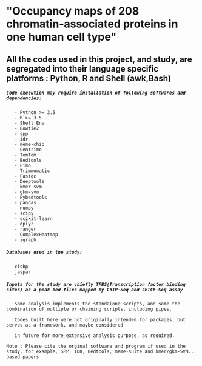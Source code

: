 # "Occupancy maps of 208 chromatin-associated proteins in one human cell type"

## All the codes used in this project, and study, are segregated into their language specific platforms : Python, R and Shell (awk,Bash)

##### `Code execution may require installation of following softwares and dependencies:`

```- Python 2.7
   - Python >= 3.5
   - R >= 3.5
   - Shell Env
   - Bowtie2
   - spp
   - idr
   - meme-chip
   - Centrimo
   - TomTom
   - Bedtools
   - Fimo
   - Trimmomatic
   - Fastqc
   - Deeptools
   - kmer-svm
   - gkm-svm
   - Pybedtools
   - pandas
   - numpy
   - scipy
   - scikit-learn
   - dplyr
   - ranger
   - ComplexHeatmap
   - igraph
```

##### `Databases used in the study:`

```
   cisbp
   jaspar

```

##### `Inputs for the study are chiefly TFBS(Transcription factor binding sites) as a peak bed files mapped by ChIP-Seq and CETCh-Seq assay`


```
   Some analysis implements the standalone scripts, and some the combination of multiple or chaining scripts, including pipes.

   Codes built here were not originally intended for packages, but serves as a framework, and maybe considered 

   in future for more extensive analysis purpose, as required.
```

`Note : Please cite the orginal software and program if used in the study, for example, SPP, IDR, Bedtools, meme-suite and kmer/gkm-SVM... based papers`

